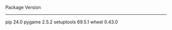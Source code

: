 Package    Version
---------- -------
pip        24.0
pygame     2.5.2
setuptools 69.5.1
wheel      0.43.0
